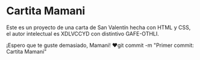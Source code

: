 # Cartita Mamani

Este es un proyecto de una carta de San Valentín hecha con HTML y CSS, el autor intelectual es XDLVCCYD con distintivo GAFE-OTHLI.

¡Espero que te guste demasiado, Mamani! ❤️git commit -m "Primer commit: Cartita Mamani"

